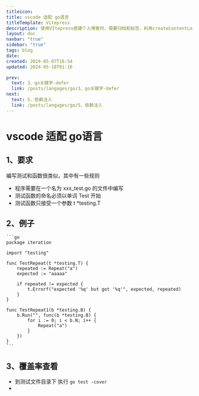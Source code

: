 ```yaml
---
titleicon: 
title: vscode 适配 go语言
titleTemplate: Vitepress
description: 使用VItepress搭建个人博客时，需要归档和标签，利用createContentLoader进行生成
layout: doc
navbar: "true"
sidebar: "true"
tags: blog
date: 
created: 2024-05-07T16:54
updated: 2024-05-18T01:16

prev:
  text: 3、go关键字-defer
  link: /posts/langages/go/3、go关键字-defer
next:
  text: 5、依赖注入
  link: /posts/langages/go/5、依赖注入
---
```


# vscode 适配 go语言

## 1、要求

编写测试和函数很类似，其中有一些规则
- 程序需要在一个名为 xxx_test.go 的文件中编写
- 测试函数的命名必须以单词 Test 开始
- 测试函数只接受一个参数 t *testing.T

## 2、例子
    ```go
    package iteration

    import "testing"

    func TestRepeat(t *testing.T) {
        repeated := Repeat("a")
        expected := "aaaaa"

        if repeated != expected {
            t.Errorf("expected '%q' but got '%q'", expected, repeated)
        }
    }
    
    func TestRepeat1(b *testing.B) {
        b.Run("", func(b *testing.B) {
            for i := 0; i < b.N; i++ {
                Repeat("a")
            }
        })
    }
    ```

## 3、覆盖率查看

- 到测试文件目录下 执行  `go test -cover`
- 